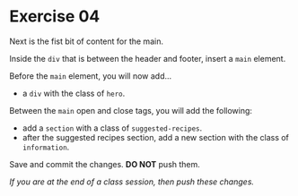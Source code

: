 # Exercise 04

Next is the fist bit of content for the main.

Inside the `div` that is between the header and footer, insert a `main` element.

Before the `main` element, you will now add...
- a `div` with the class of `hero`.

Between the `main` open and close tags, you will add the following:

- add a `section` with a class of `suggested-recipes`.
- after the suggested recipes section, add a new section with the class of `information`.

Save and commit the changes. **DO NOT** push them.

*If you are at the end of a class session, then push these changes.*
